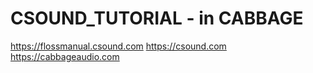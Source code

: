 # CSOUND_TUTORIAL - in CABBAGE
https://flossmanual.csound.com
https://csound.com
https://cabbageaudio.com
